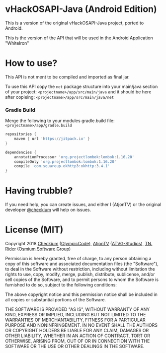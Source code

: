 # vHackOSAPI-Java (Android Edition)

This is a version of the original vHackOSAPI-Java project, ported to Android.

This is the version of the API that will be used in the Android Application "WhiteIron"

# How to use?

This API is not ment to be compiled and imported as final jar.

To use this API copy the `net` package structure into your main/java section of your project: `<projectname>/app/src/main/java` and it should be here after copieing: `<projectname>/app/src/main/java/net`

### Gradle Build

Merge the following to your modules gradle.build file: `<projectname>/app/gradle.build`

```gradle
repositories {
    maven { url 'https://jitpack.io' }
}

dependencies {
    annotationProcessor 'org.projectlombok:lombok:1.16.20'
    compileOnly 'org.projectlombok:lombok:1.16.20'
    compile 'com.squareup.okhttp3:okhttp:3.4.1'
}
```

# Having trubble?

If you need help, you can create issues, and either I (AtjonTV) or the original developer [@checkium](https://github.com/checkium) will help on issues.

# License (MIT)

Copyright 2018 [Checkium](https://github.com/checkium) ([OlympicCode](https://olympiccode.net/)), [AtjonTV](https://github.com/AtjonTV) ([ATVG-Studios](http://atvg-studios.at)), [TN. Rider](https://github.com/TheNightRider) ([Osmium Software Group](https://osmium.software))

Permission is hereby granted, free of charge, to any person obtaining a copy of this software and associated documentation files (the "Software"), to deal in the Software without restriction, including without limitation the rights to use, copy, modify, merge, publish, distribute, sublicense, and/or sell copies of the Software, and to permit persons to whom the Software is furnished to do so, subject to the following conditions:

The above copyright notice and this permission notice shall be included in all copies or substantial portions of the Software.

THE SOFTWARE IS PROVIDED "AS IS", WITHOUT WARRANTY OF ANY KIND, EXPRESS OR IMPLIED, INCLUDING BUT NOT LIMITED TO THE WARRANTIES OF MERCHANTABILITY, FITNESS FOR A PARTICULAR PURPOSE AND NONINFRINGEMENT. IN NO EVENT SHALL THE AUTHORS OR COPYRIGHT HOLDERS BE LIABLE FOR ANY CLAIM, DAMAGES OR OTHER LIABILITY, WHETHER IN AN ACTION OF CONTRACT, TORT OR OTHERWISE, ARISING FROM, OUT OF OR IN CONNECTION WITH THE SOFTWARE OR THE USE OR OTHER DEALINGS IN THE SOFTWARE.